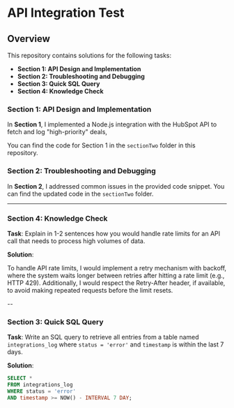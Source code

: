 # API Integration Test

## Overview

This repository contains solutions for the following tasks:

- **Section 1: API Design and Implementation**
- **Section 2: Troubleshooting and Debugging**
- **Section 3: Quick SQL Query**
- **Section 4: Knowledge Check**

### Section 1: API Design and Implementation

In **Section 1**, I implemented a Node.js integration with the HubSpot API to fetch and log "high-priority" deals,

You can find the code for Section 1 in the `sectionTwo` folder in this repository.

### Section 2: Troubleshooting and Debugging

In **Section 2**, I addressed common issues in the provided code snippet.
You can find the updated code in the `sectionTwo` folder.

---
### Section 4: Knowledge Check

**Task**:  Explain in 1-2 sentences how you would handle rate limits for an API call that needs to process high volumes of data.

**Solution**:

To handle API rate limits, I would implement a retry mechanism with backoff, where the system waits longer between retries after hitting a rate limit (e.g., HTTP 429). Additionally, I would respect the Retry-After header, if available, to avoid making repeated requests before the limit resets.

-- 

### Section 3: Quick SQL Query

**Task**: Write an SQL query to retrieve all entries from a table named `integrations_log` where `status = 'error'` and `timestamp` is within the last 7 days.

**Solution**:
```sql
SELECT * 
FROM integrations_log
WHERE status = 'error'
AND timestamp >= NOW() - INTERVAL 7 DAY;






